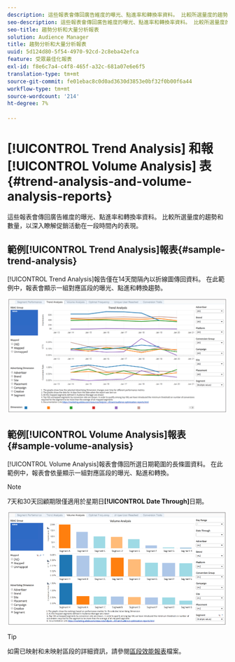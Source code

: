 ```yaml
---
description: 這些報表會傳回廣告維度的曝光、點進率和轉換率資料。 比較所選量度的趨勢和數量，以深入瞭解促銷活動在一段時間內的表現。
seo-description: 這些報表會傳回廣告維度的曝光、點進率和轉換率資料。 比較所選量度的趨勢和數量，以深入瞭解促銷活動在一段時間內的表現。
seo-title: 趨勢分析和大量分析報表
solution: Audience Manager
title: 趨勢分析和大量分析報表
uuid: 5d124d80-5f54-4970-92cd-2c8eba42efca
feature: 受眾最佳化報表
exl-id: f8e6c7a4-c4f8-465f-a32c-681a07e6e6f5
translation-type: tm+mt
source-git-commit: fe01ebac8c0d0ad3630d3853e0bf32f0b00f6a44
workflow-type: tm+mt
source-wordcount: '214'
ht-degree: 7%

---
```


# [!UICONTROL Trend Analysis] 和報 [!UICONTROL Volume Analysis] 表{#trend-analysis-and-volume-analysis-reports}

這些報表會傳回廣告維度的曝光、點進率和轉換率資料。 比較所選量度的趨勢和數量，以深入瞭解促銷活動在一段時間內的表現。

## 範例[!UICONTROL Trend Analysis]報表{#sample-trend-analysis}

[!UICONTROL Trend Analysis]報告僅在14天間隔內以折線圖傳回資料。 在此範例中，報表會顯示一組對應區段的曝光、點進和轉換趨勢。

![](assets/trend-analysis.png)

## 範例[!UICONTROL Volume Analysis]報表{#sample-volume-analysis}

[!UICONTROL Volume Analysis]報表會傳回所選日期範圍的長條圖資料。 在此範例中，報表會依量顯示一組對應區段的曝光、點進和轉換。

>[!NOTE]
>
>7天和30天回顧期限僅適用於星期日&#x200B;**[!UICONTROL Date Through]**&#x200B;日期。

![](assets/volume-analysis.png)

>[!TIP]
>
>如需已映射和未映射區段的詳細資訊，請參閱[區段效能報表](../../../reporting/audience-optimization-reports/aor-advertisers/segment-performance.md)檔案。
